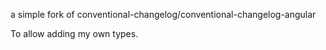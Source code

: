a simple fork of conventional-changelog/conventional-changelog-angular

To allow adding my own types. 
